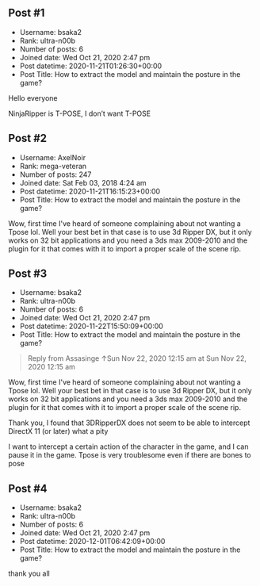 ## Post #1
- Username: bsaka2
- Rank: ultra-n00b
- Number of posts: 6
- Joined date: Wed Oct 21, 2020 2:47 pm
- Post datetime: 2020-11-21T01:26:30+00:00
- Post Title: How to extract the model and maintain the posture in the game?

Hello everyone

NinjaRipper is T-POSE, I don’t want T-POSE
## Post #2
- Username: AxelNoir
- Rank: mega-veteran
- Number of posts: 247
- Joined date: Sat Feb 03, 2018 4:24 am
- Post datetime: 2020-11-21T16:15:23+00:00
- Post Title: How to extract the model and maintain the posture in the game?

Wow, first time I've heard of someone complaining about not wanting a Tpose lol. Well your best bet in that case is to use 3d Ripper DX, but it only works on 32 bit applications and you need a 3ds max 2009-2010 and the plugin for it that comes with it to import a proper scale of the scene rip.
## Post #3
- Username: bsaka2
- Rank: ultra-n00b
- Number of posts: 6
- Joined date: Wed Oct 21, 2020 2:47 pm
- Post datetime: 2020-11-22T15:50:09+00:00
- Post Title: How to extract the model and maintain the posture in the game?

> Reply from Assasinge ↑Sun Nov 22, 2020 12:15 am at Sun Nov 22, 2020 12:15 am
>
> 
Wow, first time I've heard of someone complaining about not wanting a Tpose lol. Well your best bet in that case is to use 3d Ripper DX, but it only works on 32 bit applications and you need a 3ds max 2009-2010 and the plugin for it that comes with it to import a proper scale of the scene rip.

Thank you, I found that 3DRipperDX does not seem to be able to intercept DirectX 11 (or later)   what a pity

I want to intercept a certain action of the character in the game, and I can pause it in the game. Tpose is very troublesome even if there are bones to pose
## Post #4
- Username: bsaka2
- Rank: ultra-n00b
- Number of posts: 6
- Joined date: Wed Oct 21, 2020 2:47 pm
- Post datetime: 2020-12-01T06:42:09+00:00
- Post Title: How to extract the model and maintain the posture in the game?

thank you all
